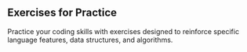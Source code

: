 ## Exercises for Practice
Practice your coding skills with exercises designed to reinforce specific language features, data structures, and algorithms.
